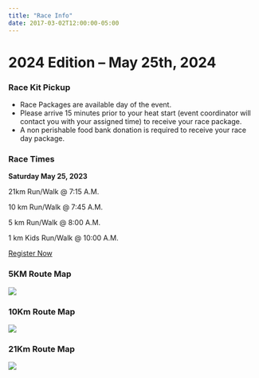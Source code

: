 ```yaml
---
title: "Race Info"
date: 2017-03-02T12:00:00-05:00
---
```

# 2024 Edition – May 25th, 2024

### Race Kit Pickup

*   Race Packages are available day of the event.
*   Please arrive 15 minutes prior to your heat start (event coordinator will contact you with your assigned time) to receive your race package.
*   A non perishable food bank donation is required to receive your race day package.

### Race Times

**Saturday May 25, 2023**

21km  Run/Walk @ 7:15 A.M.

10 km Run/Walk @ 7:45 A.M.

5 km Run/Walk @ 8:00 A.M.

1 km Kids Run/Walk @ 10:00 A.M.

[Register Now](https://raceroster.com/events/2024/86111/hungry-hungry-half-marathon-2024?locale=en_US)

### 5KM Route Map

![](/images/5kmroute.jpg)

### 10Km Route Map

![](/images/10kmroute.jpg)

### 21Km Route Map

![](/images/21kmroute.jpg)